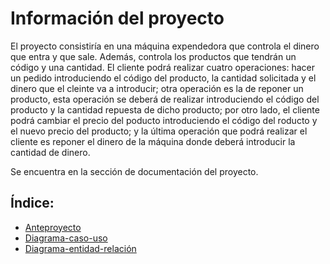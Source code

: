 # Información del proyecto

El proyecto consistiría en una máquina expendedora que controla el dinero que entra y que sale. Además, controla los productos que tendrán un código y una cantidad. El cliente podrá realizar cuatro operaciones: hacer un pedido introduciendo el código del producto, la cantidad solicitada y el dinero que el cleinte va a introducir; otra operación es la de reponer un producto, esta operación se deberá de realizar introduciendo el código del producto y la cantidad repuesta de dicho producto; por otro lado, el cliente podrá cambiar el precio del poducto introduciendo el código del roducto y el nuevo precio del producto; y la última operación que podrá realizar el cliente es reponer el dinero de la máquina donde deberá introducir la cantidad de dinero. 

Se encuentra en la sección de documentación del proyecto.

## Índice:
- [Anteproyecto](Anteproyecto.md)
- [Diagrama-caso-uso](diagrama-clase.drawio.png)
- [Diagrama-entidad-relación](vending-diagrama-entidad-relación.drawio.png)